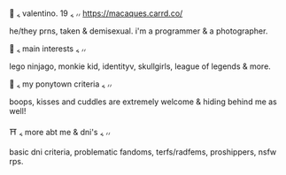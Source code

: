 🥢 ៹ valentino. 19 ៹ ៸៸ https://macaques.carrd.co/

he/they prns, taken & demisexual. i'm a programmer & a photographer.

🏮 ៹ main interests ៹ ៸៸

lego ninjago, monkie kid, identityv, skullgirls, league of legends & more.

🧧 ៹ my ponytown criteria ៹ ៸៸

 boops, kisses and cuddles are extremely welcome & hiding behind me as well!

⛩️ ៹ more abt me & dni's ៹ ៸៸

basic dni criteria, problematic fandoms, terfs/radfems, proshippers, nsfw rps.
